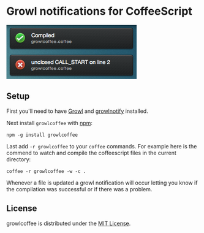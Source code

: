 # Growl notifications for CoffeeScript

![screenshot](https://github.com/kgn/growlcoffee/raw/master/screenshot.png)

## Setup

First you'll need to have [Growl](http://growl.info/) and [growlnotify](http://growl.info/extras.php#growlnotify) installed.

Next install `growlcoffee` with [npm](http://npmjs.org/):

    npm -g install growlcoffee

Last add `-r growlcoffee` to your `coffee` commands. For example here is the commend to watch and compile the coffeescript files in the current directory:

    coffee -r growlcoffee -w -c .

Whenever a file is updated a growl notification will occur letting you know if the compilation was successful or if there was a problem.

## License

growlcoffee is distributed under the [MIT License](https://github.com/kgn/growlcoffee/blob/master/license).
